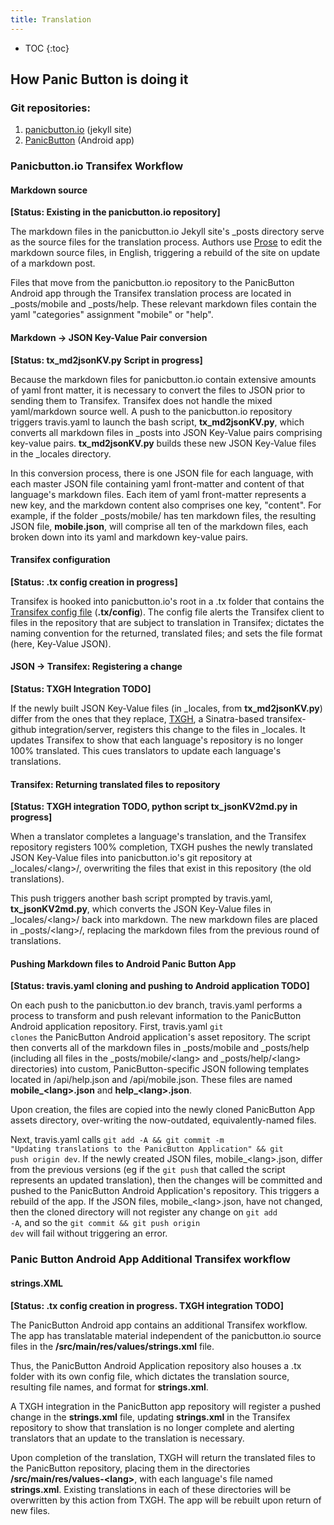 ```yaml
---
title: Translation
---
```


* TOC
{:toc}

## How Panic Button is doing it

### Git repositories: 

1. [panicbutton.io](https://github.com/PanicInitiative/panicbutton.io) (jekyll site)
2. [PanicButton](https://github.com/PanicInitiative/PanicButton) (Android app) 

### Panicbutton.io Transifex Workflow

#### Markdown source

**[Status: Existing in the panicbutton.io repository]**

The markdown files in the panicbutton.io Jekyll site's _posts directory serve as the source files for the translation process. Authors use [Prose](https://admin.panicbutton.io/) to edit the markdown source files, in English, triggering a rebuild of the site on update of a markdown post. 

Files that move from the panicbutton.io repository to the PanicButton Android app through the Transifex translation process are located in _posts/mobile and _posts/help. These relevant markdown files contain the yaml "categories" assignment "mobile" or "help". 

#### Markdown -> JSON Key-Value Pair conversion

**[Status: tx_md2jsonKV.py Script in progress]**

Because the markdown files for panicbutton.io contain extensive amounts of yaml front matter, it is necessary to convert the files to JSON prior to sending them to Transifex. Transifex does not handle the mixed yaml/markdown source well. A push to the panicbutton.io repository triggers travis.yaml to launch the bash script, **tx_md2jsonKV.py**, which converts all markdown files in _posts into JSON Key-Value pairs comprising key-value pairs. **tx_md2jsonKV.py** builds these new JSON Key-Value files in the _locales directory. 

In this conversion process, there is one JSON file for each language, with each master JSON file containing yaml front-matter and content of that language's markdown files. Each item of yaml front-matter represents a new key, and the markdown content also comprises one key, "content". For example, if the folder _posts/mobile/ has ten markdown files, the resulting JSON file, **mobile.json**, will comprise all ten of the markdown files, each broken down into its yaml and markdown key-value pairs. 

#### Transifex configuration

**[Status: .tx config creation in progress]**

Transifex is hooked into panicbutton.io's root in a .tx folder that contains the [Transifex config file](http://docs.transifex.com/client/config/) (**.tx/config**). The config file alerts the Transifex client to files in the repository that are subject to translation in Transifex; dictates the naming convention for the returned, translated files; and sets the file format (here, Key-Value JSON). 

#### JSON -> Transifex: Registering a change

**[Status: TXGH Integration TODO]**

If the newly built JSON Key-Value files (in _locales, from **tx_md2jsonKV.py**) differ from the ones that they replace, [TXGH](https://github.com/transifex/txgh), a Sinatra-based transifex-github integration/server, registers this change to the files in _locales. It updates Transifex to show that each language's repository is no longer 100% translated. This cues translators to update each language's translations. 

#### Transifex: Returning translated files to repository

**[Status: TXGH integration TODO, python script tx_jsonKV2md.py in progress]**

When a translator completes a language's translation, and the Transifex repository registers 100% completion, TXGH pushes the newly translated JSON Key-Value files into panicbutton.io's git repository at _locales/\<lang\>/, overwriting the files that exist in this repository (the old translations). 

This push triggers another bash script prompted by travis.yaml, **tx_jsonKV2md.py**, which converts the JSON Key-Value files in _locales/\<lang\>/ back into markdown. The new markdown files are placed in _posts/\<lang\>/, replacing the markdown files from the previous round of translations. 

#### Pushing Markdown files to Android Panic Button App

**[Status: travis.yaml cloning and pushing to Android application TODO]**

On each push to the panicbutton.io dev branch, travis.yaml performs a process to transform and push relevant information to the PanicButton Android application repository. First, travis.yaml <code>git clones</code> the PanicButton Android application's asset repository. The script then converts all of the markdown files in \_posts/mobile and \_posts/help (including all files in the \_posts/mobile/\<lang\> and \_posts/help/\<lang\> directories) into custom, PanicButton-specific JSON following templates located in /api/help.json and /api/mobile.json. These files are named **mobile\_\<lang\>.json** and **help\_\<lang\>.json**. 

Upon creation, the files are copied into the newly cloned PanicButton App assets directory, over-writing the now-outdated, equivalently-named files. 

Next, travis.yaml calls <code>git add -A && git commit -m "Updating translations to the PanicButton Application" && git push origin dev</code>. If the newly created JSON files, mobile_\<lang\>.json, differ from the previous versions (eg if the <code>git push</code> that called the script represents an updated translation), then the changes will be committed and pushed to the PanicButton Android Application's repository. This triggers a rebuild of the app. If the JSON files, mobile_\<lang\>.json, have not changed, then the cloned directory will not register any change on <code>git add -A</code>, and so the <code>git commit && git push origin dev</code> will fail without triggering an error. 

### Panic Button Android App Additional Transifex workflow

#### strings.XML

**[Status: .tx config creation in progress. TXGH integration TODO]**

The PanicButton Android app contains an additional Transifex workflow. The app has translatable material independent of the panicbutton.io source files in the **/src/main/res/values/strings.xml** file. 

Thus, the PanicButton Android Application repository also houses a .tx folder with its own config file, which dictates the translation source, resulting file names, and format for **strings.xml**.

A TXGH integration in the PanicButton app repository will register a pushed change in the **strings.xml** file, updating **strings.xml** in the Transifex repository to show that translation is no longer complete and alerting translators that an update to the translation is necessary. 

Upon completion of the translation, TXGH will return the translated files to the PanicButton repository, placing them in the directories **/src/main/res/values-\<lang\>**, with each language's file named **strings.xml**. Existing translations in each of these directories will be overwritten by this action from TXGH. The app will be rebuilt upon return of new files. 
